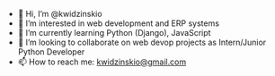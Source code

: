- 👋 Hi, I’m @kwidzinskio
- 👀 I’m interested in web development and ERP systems
- 🌱 I’m currently learning Python (Django), JavaScript
- 💞️ I’m looking to collaborate on web devop projects as Intern/Junior Python Developer
- 📫 How to reach me: kwidzinskio@gmail.com

<!---
kwidzinskio/kwidzinskio is a ✨ special ✨ repository because its `README.md` (this file) appears on your GitHub profile.
You can click the Preview link to take a look at your changes.
--->
